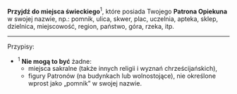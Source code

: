 **Przyjdź do miejsca świeckiego**<sup>1</sup>, które posiada Twojego **Patrona Opiekuna** w swojej nazwie, np.: pomnik, ulica, skwer, plac, uczelnia, apteka, sklep, dzielnica, miejscowość, region, państwo, góra, rzeka, itp.

---
Przypisy:

- <sup>1</sup> **Nie mogą to być** żadne:
  - miejsca sakralne (także innych religii i wyznań chrześcijańskich),
  - figury Patronów (na budynkach lub wolnostojące), nie określone wprost jako „pomnik” w swojej nazwie.
